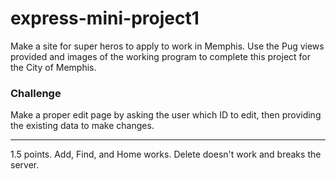 # express-mini-project1

Make a site for super heros to apply to work in Memphis. Use the Pug views provided and images of the working program to complete this project for the City of Memphis.

### Challenge
Make a proper edit page by asking the user which ID to edit, then providing the existing data to make changes.
<hr>
1.5 points. Add, Find, and Home works. Delete doesn't work and breaks the server.